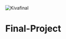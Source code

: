 ![Kivafinal](https://user-images.githubusercontent.com/123810799/233998913-a6c5b985-81b1-4f41-a5e8-ee031023ad2c.png)
# Final-Project
